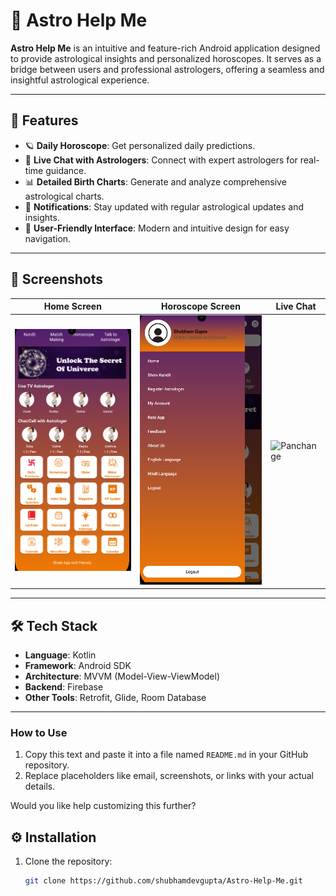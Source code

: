 # 🌌 Astro Help Me

**Astro Help Me** is an intuitive and feature-rich Android application designed to provide astrological insights and personalized horoscopes. It serves as a bridge between users and professional astrologers, offering a seamless and insightful astrological experience.

---

## 🚀 Features

- 🪐 **Daily Horoscope**: Get personalized daily predictions.
- 🔮 **Live Chat with Astrologers**: Connect with expert astrologers for real-time guidance.
- 📊 **Detailed Birth Charts**: Generate and analyze comprehensive astrological charts.
- 🔔 **Notifications**: Stay updated with regular astrological updates and insights.
- 🌟 **User-Friendly Interface**: Modern and intuitive design for easy navigation.

---

## 📸 Screenshots

| Home Screen | Horoscope Screen | Live Chat |
|-------------|------------------|-----------|
| ![Home](screenshot/screen_dashboard.png) | ![Horoscope](screenshot/screen_nav.png) | ![Panchange](screenshot/screen_panchag.png) |

---

## 🛠️ Tech Stack

- **Language**: Kotlin
- **Framework**: Android SDK
- **Architecture**: MVVM (Model-View-ViewModel)
- **Backend**: Firebase
- **Other Tools**: Retrofit, Glide, Room Database

---

### How to Use
1. Copy this text and paste it into a file named `README.md` in your GitHub repository.
2. Replace placeholders like email, screenshots, or links with your actual details.

Would you like help customizing this further?


## ⚙️ Installation

1. Clone the repository:
   ```bash
   git clone https://github.com/shubhamdevgupta/Astro-Help-Me.git
